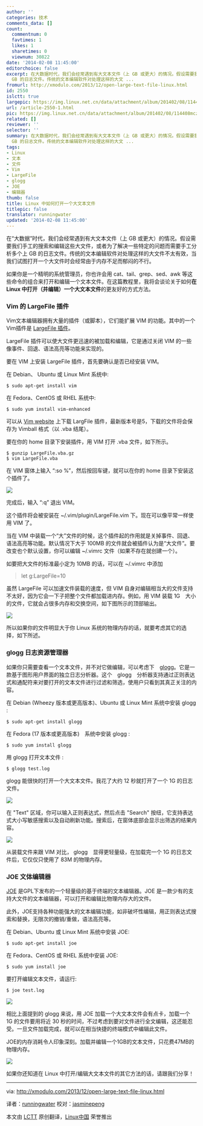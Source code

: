 ```yaml
---
author: ''
categories: 技术
comments_data: []
count:
  commentnum: 0
  favtimes: 1
  likes: 1
  sharetimes: 0
  viewnum: 30822
date: '2014-02-08 11:45:00'
editorchoice: false
excerpt: 在大数据时代，我们会经常遇到有大文本文件（上 GB 或更大）的情况。假设需要我们手工的搜索和编辑这些大文件，或者为了解决一些特定的问题而需要手工分析多个上
  GB 的日志文件。传统的文本编辑软件对处理这样的大文 ...
fromurl: http://xmodulo.com/2013/12/open-large-text-file-linux.html
id: 2550
islctt: true
largepic: https://img.linux.net.cn/data/attachment/album/201402/08/114408mczdubnryt9rzb5x.jpg
url: /article-2550-1.html
pic: https://img.linux.net.cn/data/attachment/album/201402/08/114408mczdubnryt9rzb5x.jpg.thumb.jpg
related: []
reviewer: ''
selector: ''
summary: 在大数据时代，我们会经常遇到有大文本文件（上 GB 或更大）的情况。假设需要我们手工的搜索和编辑这些大文件，或者为了解决一些特定的问题而需要手工分析多个上
  GB 的日志文件。传统的文本编辑软件对处理这样的大文 ...
tags:
- Linux
- 文本
- 文件
- Vim
- LargeFile
- glogg
- JOE
- 编辑器
thumb: false
title: Linux 中如何打开一个大文本文件
titlepic: false
translator: runningwater
updated: '2014-02-08 11:45:00'
---
```


在“大数据”时代，我们会经常遇到有大文本文件（上 GB 或更大）的情况。假设需要我们手工的搜索和编辑这些大文件，或者为了解决一些特定的问题而需要手工分析多个上 GB 的日志文件。传统的文本编辑软件对处理这样的大文件不太有效，当我们试图打开一个大文件时会经常由于内存不足而郁闷的不行。


如果你是一个精明的系统管理员，你也许会用 cat、tail、grep、sed、awk 等这些命令的组合来打开和编辑一个文本文件。在这篇教程里，我将会谈论关于如何**在 Linux 中打开（并编辑）一个大文本文件**的更友好的方式方法。


### Vim 的 LargeFile 插件


Vim文本编辑器拥有大量的插件（或脚本），它们能扩展 VIM 的功能。其中的一个Vim插件是 [LargeFile 插件](http://www.vim.org/scripts/script.php?script_id=1506)。


LargeFile 插件可以使大文件更迅速的被加载和编辑，它是通过关闭 VIM 的一些像事件、回退、语法高亮等功能来实现的。


要在 VIM 上安装 LargeFile 插件，首先要确认是否已经安装 VIM。


在 Debian、 Ubuntu 或 Linux Mint 系统中:



```
$ sudo apt-get install vim 

```

在 Fedora、CentOS 或 RHEL 系统中:



```
$ sudo yum install vim-enhanced 

```

可以从 [Vim website](http://www.vim.org/scripts/script.php?script_id=1506) 上下载 LargFile 插件，最新版本号是5，下载的文件将会保存为 Vimball 格式（以 .vba 结尾）。


要在你的 home 目录下安装插件，用 VIM 打开 .vba 文件，如下所示。



```
$ gunzip LargeFile.vba.gz
$ vim LargeFile.vba 

```

在 VIM 窗体上输入 “:so %”，然后按回车键，就可以在你的 home 目录下安装这个插件了。


![](/data/attachment/album/201402/08/114408mczdubnryt9rzb5x.jpg)


完成后，输入 “:q” 退出 VIM。


这个插件将会被安装在 ~/.vim/plugin/LargeFile.vim 下。现在可以像平常一样使用 VIM 了。


当在 VIM 中装载一个“大”文件的时候，这个插件起的作用就是关掉事件、回退、语法高亮等功能。默认情况下大于 100MB 的文件就会被插件认为是“大文件”。要改变也个默认设置，你可以编辑 ~/.vimrc 文件（如果不存在就创建一个）。


如要把大文件的标准最小定为 10MB 的话，可以在 ~/.vimrc 中添加



> 
> let g:LargeFile=10
> 
> 
> 


虽然 LargeFile 可以加速文件装载的速度，但 VIM 自身对编辑相当大的文件支持不太好，因为它会一下子把整个文件都加载进内存。例如，用 VIM 装载 1G　大小的文件，它就会占很多内存和交换空间，如下图所示的顶部输出。


![](/data/attachment/album/201402/08/114411165bdvjgij6i16jp.jpg)


所以如果你的文件明显大于你 Linux 系统的物理内存的话，就要考虑其它的选择，如下所述。


### glogg 日志资源管理器


如果你只需要查看一个文本文件，并不对它做编辑，可以考虑下　[glogg](http://glogg.bonnefon.org/)。它是一款基于图形用户界面的独立日志分析器。这个　glogg　分析器支持通过正则表达式和通配符来对要打开的文本文件进行过滤和筛选，使用户只看到其真正关注的内容。


在 Debian (Wheezy 版本或更高版本)、Ubuntu 或 Linux Mint 系统中安装 glogg :　



```
$ sudo apt-get install glogg 

```

在 Fedora (17 版本或更高版本)　系统中安装 glogg :



```
$ sudo yum install glogg 

```

用 glogg 打开文本文件 :



```
$ glogg test.log 

```

glogg 能很快的打开一个大文本文件。我花了大约 12 秒就打开了一个 1G 的日志文件。


![](/data/attachment/album/201402/08/114414gz66z1sy656gdidb.jpg)


在 "Text" 区域，你可以输入正则表达式，然后点击 "Search" 按纽，它支持表达式大小写敏感搜索以及自动刷新功能。搜索后，在窗体底部会显示出筛选的结果内容。


![](/data/attachment/album/201402/08/114416u59d9s294zcbmki5.jpg)


从装载文件来跟 VIM 对比， glogg　显得更轻量级，在加载完一个 1G 的日志文件后，它仅仅只使用了 83M 的物理内存。


### JOE 文体编辑器


[JOE](http://joe-editor.sourceforge.net/) 是GPL下发布的一个轻量级的基于终端的文本编辑器。JOE 是一款少有的支持大文件的文本编辑器，可以打开和编辑比物理内存大的文件。


此外，JOE支持各种功能强大的文本编辑功能，如非破坏性编辑，用正则表达式搜索和替换，无限次的撤销/重做，语法高亮等。


在 Debian、Ubuntu 或 Linux Mint 系统中安装 JOE:



```
$ sudo apt-get install joe 

```

在 Fedora、CentOS 或 RHEL 系统中安装 JOE:



```
$ sudo yum install joe 

```

要打开编辑文本文件，请运行:



```
$ joe test.log 

```

![](/data/attachment/album/201402/08/114420px4fe42bxrw33ew0.jpg)


相比上面提到的 glogg 来说，用 JOE 加载一个大文本文件会有点卡，加载一个 1G 的文件要用将近 30 秒的时间，不过考虑到要对文件进行全文编辑，这还能忍受。一旦文件加载完成，就可以在相当快捷的终端模式中编辑此文件。


JOE的内存消耗令人印象深刻。加载并编辑一个1GB的文本文件，只花费47MB的物理内存。


![](/data/attachment/album/201402/08/114422naaliln51na141c2.jpg)


如果你还知道在 Linux 中打开/编辑大文本文件的其它方法的话，请跟我们分享！




---


via: <http://xmodulo.com/2013/12/open-large-text-file-linux.html>


译者：[runningwater](https://github.com/runningwater) 校对：[jasminepeng](https://github.com/jasminepeng)


本文由 [LCTT](https://github.com/LCTT/TranslateProject) 原创翻译，[Linux中国](http://linux.cn/) 荣誉推出